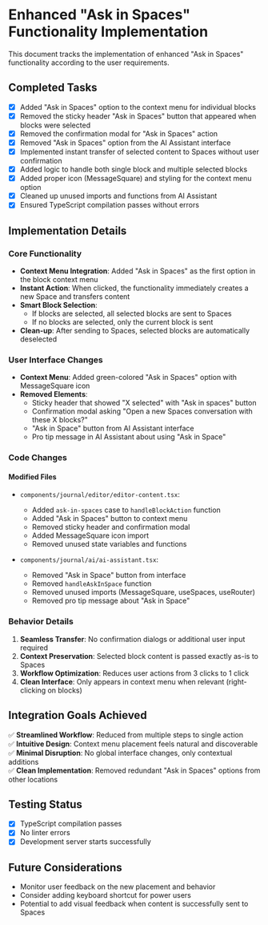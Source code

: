 # Enhanced "Ask in Spaces" Functionality Implementation

This document tracks the implementation of enhanced "Ask in Spaces" functionality according to the user requirements.

## Completed Tasks

- [x] Added "Ask in Spaces" option to the context menu for individual blocks
- [x] Removed the sticky header "Ask in Spaces" button that appeared when blocks were selected
- [x] Removed the confirmation modal for "Ask in Spaces" action
- [x] Removed "Ask in Spaces" option from the AI Assistant interface
- [x] Implemented instant transfer of selected content to Spaces without user confirmation
- [x] Added logic to handle both single block and multiple selected blocks
- [x] Added proper icon (MessageSquare) and styling for the context menu option
- [x] Cleaned up unused imports and functions from AI Assistant
- [x] Ensured TypeScript compilation passes without errors

## Implementation Details

### Core Functionality
- **Context Menu Integration**: Added "Ask in Spaces" as the first option in the block context menu
- **Instant Action**: When clicked, the functionality immediately creates a new Space and transfers content
- **Smart Block Selection**: 
  - If blocks are selected, all selected blocks are sent to Spaces
  - If no blocks are selected, only the current block is sent
- **Clean-up**: After sending to Spaces, selected blocks are automatically deselected

### User Interface Changes
- **Context Menu**: Added green-colored "Ask in Spaces" option with MessageSquare icon
- **Removed Elements**:
  - Sticky header that showed "X selected" with "Ask in spaces" button
  - Confirmation modal asking "Open a new Spaces conversation with these X blocks?"
  - "Ask in Space" button from AI Assistant interface
  - Pro tip message in AI Assistant about using "Ask in Space"

### Code Changes

#### Modified Files
- `components/journal/editor/editor-content.tsx`:
  - Added `ask-in-spaces` case to `handleBlockAction` function
  - Added "Ask in Spaces" button to context menu
  - Removed sticky header and confirmation modal
  - Added MessageSquare icon import
  - Removed unused state variables and functions

- `components/journal/ai/ai-assistant.tsx`:
  - Removed "Ask in Space" button from interface
  - Removed `handleAskInSpace` function
  - Removed unused imports (MessageSquare, useSpaces, useRouter)
  - Removed pro tip message about "Ask in Space"

### Behavior Details
1. **Seamless Transfer**: No confirmation dialogs or additional user input required
2. **Context Preservation**: Selected block content is passed exactly as-is to Spaces
3. **Workflow Optimization**: Reduces user actions from 3 clicks to 1 click
4. **Clean Interface**: Only appears in context menu when relevant (right-clicking on blocks)

## Integration Goals Achieved

✅ **Streamlined Workflow**: Reduced from multiple steps to single action  
✅ **Intuitive Design**: Context menu placement feels natural and discoverable  
✅ **Minimal Disruption**: No global interface changes, only contextual additions  
✅ **Clean Implementation**: Removed redundant "Ask in Spaces" options from other locations  

## Testing Status

- [x] TypeScript compilation passes
- [x] No linter errors
- [x] Development server starts successfully

## Future Considerations

- Monitor user feedback on the new placement and behavior
- Consider adding keyboard shortcut for power users
- Potential to add visual feedback when content is successfully sent to Spaces 